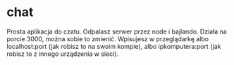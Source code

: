 # chat
Prosta aplikacja do czatu. 
Odpalasz serwer przez node i bajlando.
Działa na porcie 3000, można sobie to zmienić.
Wpisujesz w przeglądarkę albo localhost:port (jak robisz to na swoim kompie), albo ipkomputera:port (jak robisz to z innego urządzenia w sieci).
